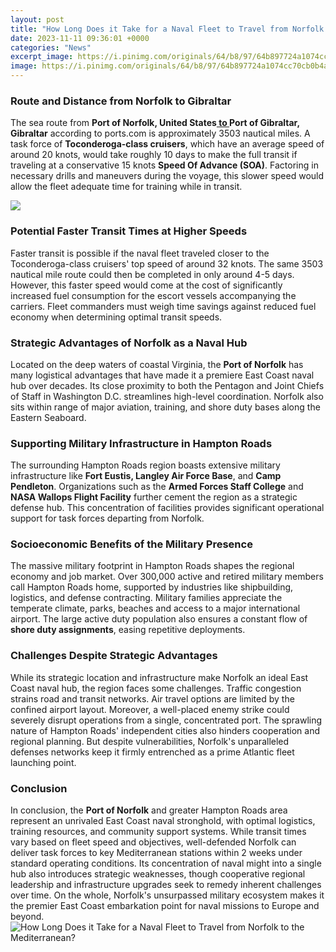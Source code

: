 ```yaml
---
layout: post
title: "How Long Does it Take for a Naval Fleet to Travel from Norfolk to the Mediterranean?"
date: 2023-11-11 09:36:01 +0000
categories: "News"
excerpt_image: https://i.pinimg.com/originals/64/b8/97/64b897724a1074cc70cb0b4a66735efe.jpg
image: https://i.pinimg.com/originals/64/b8/97/64b897724a1074cc70cb0b4a66735efe.jpg
---
```


### Route and Distance from Norfolk to Gibraltar 
The sea route from **Port of Norfolk, United States[ to ](https://thetopnews.github.io/the-complex-ownership-behind-kingdom-hearts/)Port of Gibraltar, Gibraltar** according to ports.com is approximately 3503 nautical miles. A task force of **Toconderoga-class cruisers**, which have an average speed of around 20 knots, would take roughly 10 days to make the full transit if traveling at a conservative 15 knots **Speed Of Advance (SOA)**. Factoring in necessary drills and maneuvers during the voyage, this slower speed would allow the fleet adequate time for training while in transit. 

![](https://hips.hearstapps.com/pop.h-cdn.co/assets/15/18/2560x1706/gallery-1430412680-navy-3000.jpg?resize=480:*)
### Potential Faster Transit Times at Higher Speeds
Faster transit is possible if the naval fleet traveled closer to the Toconderoga-class cruisers' top speed of around 32 knots. The same 3503 nautical mile route could then be completed in only around 4-5 days. However, this faster speed would come at the cost of significantly increased fuel consumption for the escort vessels accompanying the carriers. Fleet commanders must weigh time savings against reduced fuel economy when determining optimal transit speeds.
### Strategic Advantages of Norfolk as a Naval Hub
Located on the deep waters of coastal Virginia, the **Port of Norfolk** has many logistical advantages that have made it a premiere East Coast naval hub over decades. Its close proximity to both the Pentagon and Joint Chiefs of Staff in Washington D.C. streamlines high-level coordination. Norfolk also sits within range of major aviation, training, and shore duty bases along the Eastern Seaboard. 
### Supporting Military Infrastructure in Hampton Roads
The surrounding Hampton Roads region boasts extensive military infrastructure like **Fort Eustis, Langley Air Force Base**, and **Camp Pendleton**. Organizations such as the **Armed Forces Staff College** and **NASA Wallops Flight Facility** further cement the region as a strategic defense hub. This concentration of facilities provides significant operational support for task forces departing from Norfolk.
### Socioeconomic Benefits of the Military Presence
The massive military footprint in Hampton Roads shapes the regional economy and job market. Over 300,000 active and retired military members call Hampton Roads home, supported by industries like shipbuilding, logistics, and defense contracting. Military families appreciate the temperate climate, parks, beaches and access to a major international airport. The large active duty population also ensures a constant flow of **shore duty assignments**, easing repetitive deployments.
### Challenges Despite Strategic Advantages 
While its strategic location and infrastructure make Norfolk an ideal East Coast naval hub, the region faces some challenges. Traffic congestion strains road and transit networks. Air travel options are limited by the confined airport layout. Moreover, a well-placed enemy strike could severely disrupt operations from a single, concentrated port. The sprawling nature of Hampton Roads' independent cities also hinders cooperation and regional planning. But despite vulnerabilities, Norfolk's unparalleled defenses networks keep it firmly entrenched as a prime Atlantic fleet launching point.
### Conclusion
In conclusion, the **Port of Norfolk** and greater Hampton Roads area represent an unrivaled East Coast naval stronghold, with optimal logistics, training resources, and community support systems. While transit times vary based on fleet speed and objectives, well-defended Norfolk can deliver task forces to key Mediterranean stations within 2 weeks under standard operating conditions. Its concentration of naval might into a single hub also introduces strategic weaknesses, though cooperative regional leadership and infrastructure upgrades seek to remedy inherent challenges over time. On the whole, Norfolk's unsurpassed military ecosystem makes it the premier East Coast embarkation point for naval missions to Europe and beyond.
![How Long Does it Take for a Naval Fleet to Travel from Norfolk to the Mediterranean?](https://i.pinimg.com/originals/64/b8/97/64b897724a1074cc70cb0b4a66735efe.jpg)